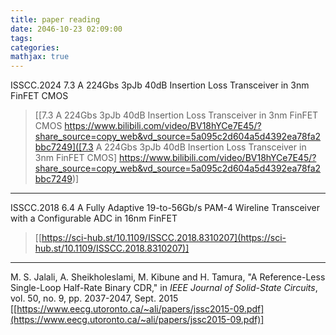 ```yaml
---
title: paper reading
date: 2046-10-23 02:09:00
tags:
categories:
mathjax: true
---
```




ISSCC.2024 7.3 A 224Gbs 3pJb 40dB Insertion Loss Transceiver in 3nm FinFET CMOS

> [[7.3 A 224Gbs 3pJb 40dB Insertion Loss Transceiver in 3nm FinFET CMOS https://www.bilibili.com/video/BV18hYCe7E45/?share_source=copy_web&vd_source=5a095c2d604a5d4392ea78fa2bbc7249]([7.3 A 224Gbs 3pJb 40dB Insertion Loss Transceiver in 3nm FinFET CMOS] https://www.bilibili.com/video/BV18hYCe7E45/?share_source=copy_web&vd_source=5a095c2d604a5d4392ea78fa2bbc7249)]



---


ISSCC.2018 6.4 A Fully Adaptive 19-to-56Gb/s PAM-4 Wireline Transceiver with a Configurable ADC in 16nm FinFET


> [[https://sci-hub.st/10.1109/ISSCC.2018.8310207](https://sci-hub.st/10.1109/ISSCC.2018.8310207)]



---

M. S. Jalali, A. Sheikholeslami, M. Kibune and H. Tamura, "A Reference-Less Single-Loop Half-Rate Binary CDR," in *IEEE Journal of Solid-State Circuits*, vol. 50, no. 9, pp. 2037-2047, Sept. 2015 [[https://www.eecg.utoronto.ca/~ali/papers/jssc2015-09.pdf](https://www.eecg.utoronto.ca/~ali/papers/jssc2015-09.pdf)]